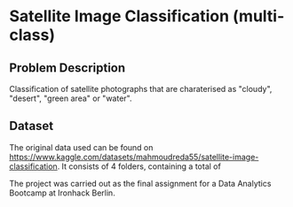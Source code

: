 # Satellite Image Classification (multi-class)

## Problem Description
Classification of satellite photographs that are charaterised as "cloudy", "desert", "green area" or "water".

## Dataset
The original data used can be found on https://www.kaggle.com/datasets/mahmoudreda55/satellite-image-classification. It consists of 4 folders, containing a total of 



The project was carried out as the final assignment for a Data Analytics Bootcamp at Ironhack Berlin.
